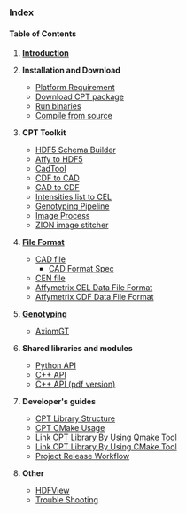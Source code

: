 ### Index

#### Table of Contents
1. [**Introduction**](Introduction)

2. **Installation and Download**
    * [Platform Requirement](platformrequirement)
    * [Download CPT package](Download-package)
    * [Run binaries](Run-binaries)
    * [Compile from source](Compile-from-source)

3. **CPT Toolkit**
    * [HDF5 Schema Builder](CEN-file#hdf5_schema_builder)
    * [Affy to HDF5](CEN-file#affy-to-hdf5)
    * [CadTool](CAD-file#cadtool)
    * [CDF to CAD](CAD-file#affys-cdf-to-cad)
    * [CAD to CDF](cad2cdf)
    * [Intensities list to CEL](il2cel)
    * [Genotyping Pipeline](Genotyping-Pipeline)
    * [Image Process](intensitiesdump-usage)
    * [ZION image stitcher](zion-image-stitcher)



4. [**File Format**](File-Format)
    * [CAD file](CAD-file)
      * [CAD Format Spec](CAD-format-spec)
    * [CEN file](CEN-file)
    * [Affymetrix CEL Data File Format](Affymetrix-CEL-Data-File-Format)
    * [Affymetrix CDF Data File Format](Affymetrix-CDF-Data-File-Format)

5. [**Genotyping**](Genotyping)
    * [AxiomGT](AxiomGT)

6. **Shared libraries and modules**
    * [Python API](CPTProjectPythonModule)
    * [C++ API](http://cptdoc.centrilliontech.com.tw/index.html)
    * [C++ API (pdf version)](http://ftp.centrilliontech.com.tw/CPT_release/document.pdf)

7. **Developer's guides**
    * [CPT Library Structure](CPTLibraryStructure)
    * [CPT CMake Usage](CPTCMakeUsage)
    * [Link CPT Library By Using Qmake Tool](LinkCPTLibraryByUsingQmakeTool)
    * [Link CPT Library By Using CMake Tool](LinkCPTLibraryByUsingCMakeTool)
    * [Project Release Workflow](cptreleaseworkflow)


7. **Other**
    * [HDFView](HDFView)
    * [Trouble Shooting](troubleshooting)

<!--
Hide
    * [BRLMMp](BRLMMp)
    * [Birdseed](Birdseed)
    * [X Guide](XwindowsGuide)
-->